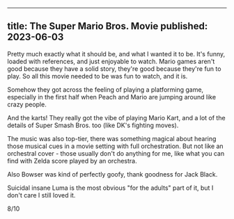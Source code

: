 ----
title: The Super Mario Bros. Movie
published: 2023-06-03
----

Pretty much exactly what it should be, and what I wanted it to be. It's funny, loaded with references, and just enjoyable to watch. Mario games aren't good because they have a solid story, they're good because they're fun to play. So all this movie needed to be was fun to watch, and it is.

Somehow they got across the feeling of playing a platforming game, especially in the first half when Peach and Mario are jumping around like crazy people.

And the karts! They really got the vibe of playing Mario Kart, and a lot of the details of Super Smash Bros. too (like DK's fighting moves).

The music was also top-tier, there was something magical about hearing those musical cues in a movie setting with full orchestration. But not like an orchestral cover - those usually don't do anything for me, like what you can find with Zelda score played by an orchestra.

Also Bowser was kind of perfectly goofy, thank goodness for Jack Black.

Suicidal insane Luma is the most obvious "for the adults" part of it, but I don't care I still loved it.

8/10

